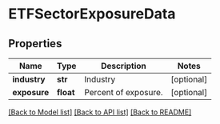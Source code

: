# ETFSectorExposureData

## Properties
Name | Type | Description | Notes
------------ | ------------- | ------------- | -------------
**industry** | **str** | Industry | [optional] 
**exposure** | **float** | Percent of exposure. | [optional] 

[[Back to Model list]](../README.md#documentation-for-models) [[Back to API list]](../README.md#documentation-for-api-endpoints) [[Back to README]](../README.md)


